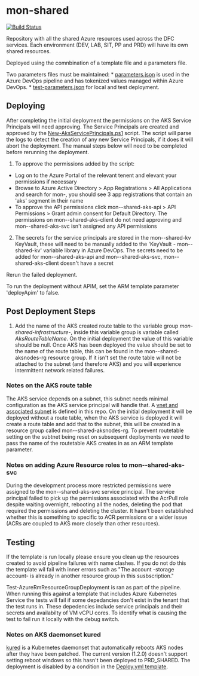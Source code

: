 # mon-shared

[![Build Status](https://dev.azure.com/logion-mon/mon/_apis/build/status/mon-shared?branchName=master)](https://dev.azure.com/logion-mon/mon/_build/latest?definitionId=5&branchName=master)

Repository with all the shared Azure resources used across the DFC services.
Each environment (DEV, LAB, SIT, PP and PRD) will have its own shared resources.

Deployed using the comnbination of a template file and a parameters file.

Two parameters files must be maintained:
    * [parameters.json](Resources/parameters.json) is used in the Azure DevOps pipeline and has tokenized values managed within Azure DevOps.
    * [test-parameters.json](Resources/template.json) for local and test deployment.

## Deploying

After completing the initial deployment the permissions on the AKS Service Principals will need approving.  The Service Principals are created and approved by the [New-AksServicePrincipals.ps1](PSScripts/New-AksServicePrincipals.ps1) script.  The script will parse the logs to detect the creation of any new Service Principals, if it does it will abort the deployment.  The manual steps below will need to be completed before rerunning the deployment.

1. To approve the permissions added by the script:
- Log on to the Azure Portal of the relevant tenent and elevant your permissions if necessary
- Browse to Azure Active Directory > App Registrations > All Applications and search for mon-<env>, you should see 3 app registrations that contain an 'aks' segment in their name
- To approve the API permissions click mon-<env>-shared-aks-api > API Permissions > Grant admin consent for Default Directory.  The permissions on mon-<env>-shared-aks-client do not need approving and mon-<env>-shared-aks-svc isn't assigned any API permissions

2. The secrets for the service principals are stored in the mon-<env>-shared-kv KeyVault, these will need to be manually added to the 'KeyVault - mon-<env>-shared-kv' variable library in Azure DevOps.  The secrets need to be added for mon-<env>-shared-aks-api and mon-<env>-shared-aks-svc, mon-<env>-shared-aks-client doesn't have a secret

Rerun the failed deployment.

To run the deployment without APIM, set the ARM template parameter 'deployApim' to false.

## Post Deployment Steps

1. Add the name of the AKS created route table to the variable group  *mon-shared-infrastructure-<env>*, inside this variable group is variable called *AksRouteTableName*.  On the initial deployment the value of this variable should be null.  Once AKS has been deployed the value should be set to the name of the route table, this can be found in the mon-<env>-shared-aksnodes-rg resource group.  If it isn't set the route table will not be attached to the subnet (and therefore AKS) and you will experience intermittent network related failures.

### Notes on the AKS route table

The AKS service depends on a subnet, this subnet needs minimal configuration as the AKS service principal will handle that.  A [vnet and associated subnet](Resources\networks\aks-vnet.json) is defined in this repo.  On the initial deployment it will be deployed without a route table, when the AKS service is deployed it will create a route table and add that to the subnet, this will be created in a resource group called mon-<env>-shared-aksnodes-rg.  To prevent routetable setting on the subtnet being reset on subsequent deployments we need to pass the name of the routetable AKS creates in as an ARM template parameter.

### Notes on adding Azure Resource roles to mon-<env>-shared-aks-svc

During the development process more restricted permissions were assigned to the mon-<env>-shared-aks-svc service principal.  The service principal failed to pick up the permissions associated with the AcrPull role despite waiting overnight, rebooting all the nodes, deleting the pod that required the permissions and deleting the cluster.  It hasn't been established whether this is something to specific to ACR permissions or a wider issue (ACRs are coupled to AKS more closely than other resources).

## Testing

If the template is run locally please ensure you clean up the resources created to avoid pipeline failures with name clashes. If you do not do this the template wil fail with inner errors such as "The account -storage account- is already in another resource group in this susbscription.\"

Test-AzureRmResourceGroupDeployment is ran as part of the pipeline.  When running this against a template that includes Azure Kubernetes Service the tests will fail if some depedancies don't exist in the tenant that the test runs in.  These depedencies include service principals and their secrets and availabilty of VM vCPU cores.  To identify what is causing the test to fail run it locally with the debug switch.

### Notes on AKS daemonset kured

[kured](https://github.com/weaveworks/kured) is a Kubernetes daemonset that automatically reboots AKS nodes after they have been patched.  The current version (1.2.0) doesn't support setting reboot windows so this hasn't been deployed to PRD_SHARED.  The deployment is disabled by a condition in the [Deploy.yml template](Resources\AzureDevOps\JobTemplates\Deploy.yml).

